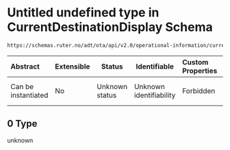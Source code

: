 # Untitled undefined type in CurrentDestinationDisplay Schema

```txt
https://schemas.ruter.no/adt/ota/api/v2.0/operational-information/current-destination-display.json#/examples/0
```




| Abstract            | Extensible | Status         | Identifiable            | Custom Properties | Additional Properties | Access Restrictions | Defined In                                                                                                                         |
| :------------------ | ---------- | -------------- | ----------------------- | :---------------- | --------------------- | ------------------- | ---------------------------------------------------------------------------------------------------------------------------------- |
| Can be instantiated | No         | Unknown status | Unknown identifiability | Forbidden         | Allowed               | none                | [current-destination-display.json\*](../../schema/operational-information/current-destination-display.json "open original schema") |

## 0 Type

unknown
